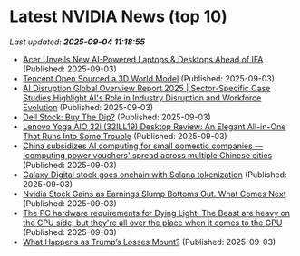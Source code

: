 # Latest NVIDIA News (top 10)
_Last updated: **2025-09-04 11:18:55**_

- [Acer Unveils New AI-Powered Laptops & Desktops Ahead of IFA](https://www.androidheadlines.com/2025/09/acer-ifa-2025-laptops-announces.html) (Published: 2025-09-03)
- [Tencent Open Sourced a 3D World Model](https://github.com/Tencent-Hunyuan/HunyuanWorld-Voyager) (Published: 2025-09-03)
- [AI Disruption Global Overview Report 2025 | Sector-Specific Case Studies Highlight AI's Role in Industry Disruption and Workforce Evolution](https://www.globenewswire.com/news-release/2025/09/03/3143456/28124/en/AI-Disruption-Global-Overview-Report-2025-Sector-Specific-Case-Studies-Highlight-AI-s-Role-in-Industry-Disruption-and-Workforce-Evolution.html) (Published: 2025-09-03)
- [Dell Stock: Buy The Dip?](https://www.forbes.com/sites/greatspeculations/2025/09/03/dell-stock-buy-the-dip/) (Published: 2025-09-03)
- [Lenovo Yoga AIO 32i (32ILL19) Desktop Review: An Elegant All-in-One That Runs Into Some Trouble](https://www.cnet.com/tech/computing/lenovo-yoga-aio-32i-32ill19-desktop-review-an-elegant-all-in-one-that-runs-into-some-trouble/) (Published: 2025-09-03)
- [China subsidizes AI computing for small domestic companies — 'computing power vouchers' spread across multiple Chinese cities](https://www.tomshardware.com/tech-industry/artificial-intelligence/china-subsidizes-ai-computing-for-small-domestic-companies-computing-power-vouchers-spread-across-multiple-chinese-cities) (Published: 2025-09-03)
- [Galaxy Digital stock goes onchain with Solana tokenization](https://cointelegraph.com/news/galaxy-digital-stock-tokenized-solana) (Published: 2025-09-03)
- [Nvidia Stock Gains as Earnings Slump Bottoms Out. What Comes Next](https://biztoc.com/x/e9234936498786b2) (Published: 2025-09-03)
- [The PC hardware requirements for Dying Light: The Beast are heavy on the CPU side, but they're all over the place when it comes to the GPU](https://www.pcgamer.com/hardware/the-pc-hardware-requirements-for-dying-light-the-beast-are-heavy-on-the-cpu-side-but-theyre-all-over-the-place-when-it-comes-to-the-gpu/) (Published: 2025-09-03)
- [What Happens as Trump’s Losses Mount?](https://www.nakedcapitalism.com/2025/09/what-happens-as-trumps-losses-mount.html) (Published: 2025-09-03)
